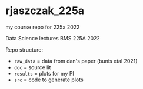 # rjaszczak_225a
 my course repo for 225a 2022

Data Science lectures BMS 225A 2022

Repo structure:

- `raw_data` = data from dan's paper (bunis etal 2021)
- `doc` = source lit
- `results` = plots for my PI
- `src` = code to generate plots
